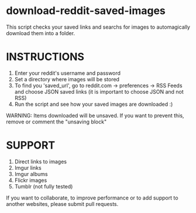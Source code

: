 download-reddit-saved-images
============================

This script checks your saved links and searchs for images to automagically download them into a folder.

INSTRUCTIONS
=============
1. Enter your reddit's username and password
2. Set a directory where images will be stored
3. To find you 'saved_url', go to reddit.com -> preferences -> RSS Feeds and choose JSON saved links (it is important to choose JSON and not RSS)
4. Run the script and see how your saved images are downloaded :)

WARNING:
Items downloaded will be unsaved. If you want to prevent this, remove or comment the "unsaving block"


SUPPORT
=========
1. Direct links to images
2. Imgur links
3. Imgur albums
4. Flickr images
5. Tumblr  (not fully tested)

If you want to collaborate, to improve performance or to add support to another websites, please submit pull requests.